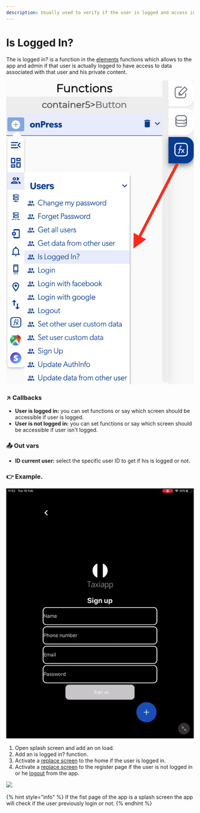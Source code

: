 ```yaml
---
description: Usually used to verify if the user is logged and access in the app.
---
```


# Is Logged In?

The is logged in? is a function in the [elements](../elements/) functions which allows to the app and admin if that user is actually logged to have access to data associated with that user and his private content.

![](../../../.gitbook/assets/captura-de-pantalla-2020-02-10-a-la-s-10.40.34.png)



### ↗ Callbacks <a id="entry-vars"></a>

* **User is logged in:** you can set functions or say which screen should be accessible if user is logged.
* **User is not logged in:** you can set functions or say which screen should be accessible if user isn't logged.

### 📤 Out vars <a id="entry-vars"></a>

* **ID current user:** select the specific user ID to get if his is logged or not.

### 👉 Example.  <a id="examples"></a>

![](../../../.gitbook/assets/ezgif.com-video-to-gif-3.gif)

1. Open splash screen and add an on load.
2. Add an is logged in? function.
3. Activate a [replace screen](../navigation/replace-screen.md) to the home if the user is logged in.
4. Activate a [replace screen](../navigation/replace-screen.md) to the register page if the user is not logged in or he [logout](logout.md) from the app.

![](../../../.gitbook/assets/ezgif.com-video-to-gif-15%20%281%29.gif)

{% hint style="info" %}
If the fist page of the app is a splash screen the app will check if the user previously login or not. 
{% endhint %}

